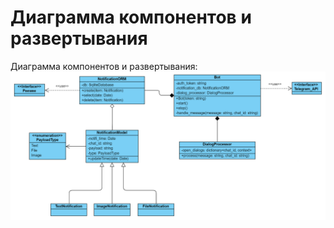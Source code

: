 # Диаграмма компонентов и развертывания

Диаграмма компонентов и развертывания:
![Диаграмма развертывания](../../Images/Class.png)
